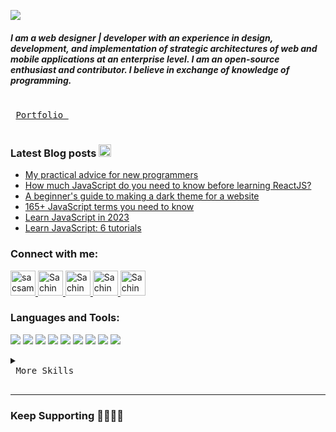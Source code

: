 <a href='https://sachinsamal.netlify.app'><img src ='https://sachinsamal005.netlify.app/img/sachin-samal-logo.png'></a>

<h5>I am a web designer | developer with an experience in design, development, and implementation of strategic architectures of web and mobile applications at an enterprise level. I am an open-source enthusiast and contributor. I believe in exchange of knowledge of programming.</h5>

 <kbd> <br> <a href='https://sachinsamal.netlify.app'>Portfolio </a> <br> </kbd>


### Latest Blog posts <a href="https://opensource.com/users/sacsam005"><img src="https://cdn0.iconfinder.com/data/icons/social-networks-and-media-flat-icons/136/Social_Media_Socialmedia_network_share_socialnetwork_network-22-512.png" width="20"></a>

- [My practical advice for new programmers](https://opensource.com/article/22/8/coding-advice-new-programmers)
- [How much JavaScript do you need to know before learning ReactJS?](https://opensource.com/article/22/7/learn-javascript-before-reactjs)
- [A beginner's guide to making a dark theme for a website](https://opensource.com/article/22/9/dark-theme-website)
- [165+ JavaScript terms you need to know](https://opensource.com/article/22/9/javascript-glossary)
- [Learn JavaScript in 2023](https://opensource.com/article/22/12/learn-javascript-2023)
- [Learn JavaScript: 6 tutorials](https://opensource.com/sites/default/files/2022-11/osdc_javascript-2022-11-30.zip)


<h3>Connect with me:</h3>
<a href="https://opensource.com/users/sacsam005" target="blank">
   <img src="https://opensource.com/themes/osdc/logo.svg" alt="sacsam005" height="40" />
</a>
<a href="https://codepen.io/sacsam005" target="blank">
   <img src="https://cdn-icons-png.flaticon.com/512/2111/2111262.png" alt="Sachin Samal on Codepen" height="40" width="40" />
</a>
<a href="https://www.linkedin.com/in/sachin-samal-590b19138/" target="blank">
   <img src="https://upload.wikimedia.org/wikipedia/commons/thumb/c/ca/LinkedIn_logo_initials.png/800px-LinkedIn_logo_initials.png" alt="Sachin Samal on LinkedIn" height="40" width="40" />
</a>
<a href="https://fb.com/sachinsamal120" target="blank">
   <img src="https://raw.githubusercontent.com/rahuldkjain/github-profile-readme-generator/master/src/images/icons/Social/facebook.svg" alt="Sachin Samal on Facebook" height="40" width="40" />
</a>
<a href="https://twitter.com/SachinSamal6" target="blank">
   <img src="https://cdn-icons-png.flaticon.com/512/3256/3256013.png" alt="Sachin Samal on Twitter" height="40" width="40" />
</a>
<br>

<h3>Languages and Tools:</h3>

![](https://img.shields.io/badge/Frontend-React-informational?style=flat&logo=react&logoColor=white&color=0078D7)
![](https://img.shields.io/badge/Frontend-JavaScript-informational?style=flat&logo=JavaScript&logoColor=white&color=0078D7)
![](https://img.shields.io/badge/Backend-CSharp-informational?style=flat&logo=c-sharp&logoColor=white&color=0078D7)
![](https://img.shields.io/badge/Framework-.NET-informational?style=flat&logo=.net&logoColor=white&color=0078D7)
![](https://img.shields.io/badge/Query_Language-MySQL-informational?style=flat&logo=MySQL&logoColor=white&color=0078D7)
![](https://img.shields.io/badge/DBMS-SQL_Server-informational?style=flat&logo=SQL_Server&logoColor=white&color=0078D7)
![](https://img.shields.io/badge/CMS-SharePoint-informational?style=flat&logo=SharePoint&logoColor=white&color=0078D7)
![](https://img.shields.io/badge/RESTful_API-Microsoft_Graph_API-informational?style=flat&logo=Microsoft_Graph_API&logoColor=white&color=0078D7)
![](https://img.shields.io/badge/RESTful_API-SharePoint_REST_API-informational?style=flat&logo=SharePoint_REST_API&logoColor=white&color=0078D7)

<details >
<summary><kbd> <br> More Skills <br> </kbd></summary>
  
<br>
 
![](https://img.shields.io/badge/Version_Control-Git-informational?style=flat&logo=Git&logoColor=white&color=0078D7)
![](https://img.shields.io/badge/Git_hosting-GitHub-informational?style=flat&logo=GitHub&logoColor=white&color=0078D7)
![](https://img.shields.io/badge/DB_Tool-Azure_Data_Studio-informational?style=flat&logo=Azure_Data_Studio&logoColor=white&color=0078D7)
![](https://img.shields.io/badge/Package_Manager-NPM-informational?style=flat&logo=npm&logoColor=white&color=0078D7)
![](https://img.shields.io/badge/Web_Hosting-Netlify-informational?style=flat&logo=netlify&logoColor=white&color=0078D7)
![](https://img.shields.io/badge/Cloud_Hosting-DevOps-informational?style=flat&logo=AzureDevops&logoColor=white&color=0078D7)
![](https://img.shields.io/badge/Cloud_Platform-ServiceNow-informational?style=flat&logo=ServiceNow&logoColor=white&color=0078D7)
![](https://img.shields.io/badge/RPA-UiPath_Studio-informational?style=flat&logo=UiPath_Studio&logoColor=white&color=0078D7)
 
![](https://img.shields.io/badge/MarkUp-Html-informational?style=flat&logo=HTML5&logoColor=white&color=0078D7)
![](https://img.shields.io/badge/Style-CSS-informational?style=flat&logo=css3&logoColor=white&color=0078D7)
![](https://img.shields.io/badge/Style-Tailwind-informational?style=flat&logo=Tailwind-CSS&logoColor=white&color=0078D7)
![](https://img.shields.io/badge/Style-SASS-informational?style=flat&logo=Sass&logoColor=white&color=0078D7)
![](https://img.shields.io/badge/Design-AdobeXD-informational?style=flat&logo=Adobe-XD&logoColor=white&color=0078D7)
![](https://img.shields.io/badge/Design-Sketch-informational?style=flat&logo=Sketch&logoColor=white&color=0078D7)
![](https://img.shields.io/badge/Design-Figma-informational?style=flat&logo=Figma&logoColor=white&color=0078D7)

</details>
 
---
<h3><h3>Keep Supporting 🤜🏻🤛🏻</h3>
